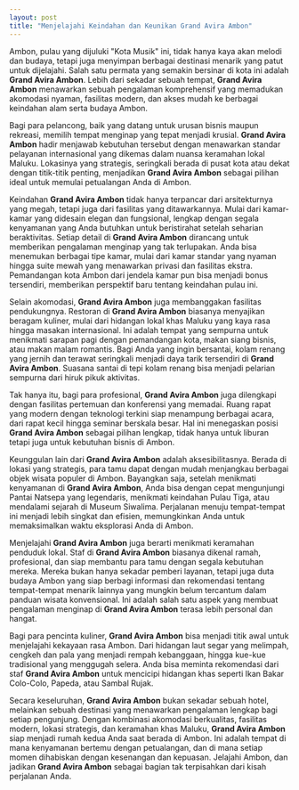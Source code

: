 ```yaml
---
layout: post
title: "Menjelajahi Keindahan dan Keunikan Grand Avira Ambon"
---
```


Ambon, pulau yang dijuluki "Kota Musik" ini, tidak hanya kaya akan melodi dan budaya, tetapi juga menyimpan berbagai destinasi menarik yang patut untuk dijelajahi. Salah satu permata yang semakin bersinar di kota ini adalah **Grand Avira Ambon**. Lebih dari sekadar sebuah tempat, **Grand Avira Ambon** menawarkan sebuah pengalaman komprehensif yang memadukan akomodasi nyaman, fasilitas modern, dan akses mudah ke berbagai keindahan alam serta budaya Ambon.

Bagi para pelancong, baik yang datang untuk urusan bisnis maupun rekreasi, memilih tempat menginap yang tepat menjadi krusial. **Grand Avira Ambon** hadir menjawab kebutuhan tersebut dengan menawarkan standar pelayanan internasional yang dikemas dalam nuansa keramahan lokal Maluku. Lokasinya yang strategis, seringkali berada di pusat kota atau dekat dengan titik-titik penting, menjadikan **Grand Avira Ambon** sebagai pilihan ideal untuk memulai petualangan Anda di Ambon.

Keindahan **Grand Avira Ambon** tidak hanya terpancar dari arsitekturnya yang megah, tetapi juga dari fasilitas yang ditawarkannya. Mulai dari kamar-kamar yang didesain elegan dan fungsional, lengkap dengan segala kenyamanan yang Anda butuhkan untuk beristirahat setelah seharian beraktivitas. Setiap detail di **Grand Avira Ambon** dirancang untuk memberikan pengalaman menginap yang tak terlupakan. Anda bisa menemukan berbagai tipe kamar, mulai dari kamar standar yang nyaman hingga suite mewah yang menawarkan privasi dan fasilitas ekstra. Pemandangan kota Ambon dari jendela kamar pun bisa menjadi bonus tersendiri, memberikan perspektif baru tentang keindahan pulau ini.

Selain akomodasi, **Grand Avira Ambon** juga membanggakan fasilitas pendukungnya. Restoran di **Grand Avira Ambon** biasanya menyajikan beragam kuliner, mulai dari hidangan lokal khas Maluku yang kaya rasa hingga masakan internasional. Ini adalah tempat yang sempurna untuk menikmati sarapan pagi dengan pemandangan kota, makan siang bisnis, atau makan malam romantis. Bagi Anda yang ingin bersantai, kolam renang yang jernih dan terawat seringkali menjadi daya tarik tersendiri di **Grand Avira Ambon**. Suasana santai di tepi kolam renang bisa menjadi pelarian sempurna dari hiruk pikuk aktivitas.

Tak hanya itu, bagi para profesional, **Grand Avira Ambon** juga dilengkapi dengan fasilitas pertemuan dan konferensi yang memadai. Ruang rapat yang modern dengan teknologi terkini siap menampung berbagai acara, dari rapat kecil hingga seminar berskala besar. Hal ini menegaskan posisi **Grand Avira Ambon** sebagai pilihan lengkap, tidak hanya untuk liburan tetapi juga untuk kebutuhan bisnis di Ambon.

Keunggulan lain dari **Grand Avira Ambon** adalah aksesibilitasnya. Berada di lokasi yang strategis, para tamu dapat dengan mudah menjangkau berbagai objek wisata populer di Ambon. Bayangkan saja, setelah menikmati kenyamanan di **Grand Avira Ambon**, Anda bisa dengan cepat mengunjungi Pantai Natsepa yang legendaris, menikmati keindahan Pulau Tiga, atau mendalami sejarah di Museum Siwalima. Perjalanan menuju tempat-tempat ini menjadi lebih singkat dan efisien, memungkinkan Anda untuk memaksimalkan waktu eksplorasi Anda di Ambon.

Menjelajahi **Grand Avira Ambon** juga berarti menikmati keramahan penduduk lokal. Staf di **Grand Avira Ambon** biasanya dikenal ramah, profesional, dan siap membantu para tamu dengan segala kebutuhan mereka. Mereka bukan hanya sekadar pemberi layanan, tetapi juga duta budaya Ambon yang siap berbagi informasi dan rekomendasi tentang tempat-tempat menarik lainnya yang mungkin belum tercantum dalam panduan wisata konvensional. Ini adalah salah satu aspek yang membuat pengalaman menginap di **Grand Avira Ambon** terasa lebih personal dan hangat.

Bagi para pencinta kuliner, **Grand Avira Ambon** bisa menjadi titik awal untuk menjelajahi kekayaan rasa Ambon. Dari hidangan laut segar yang melimpah, cengkeh dan pala yang menjadi rempah kebanggaan, hingga kue-kue tradisional yang menggugah selera. Anda bisa meminta rekomendasi dari staf **Grand Avira Ambon** untuk mencicipi hidangan khas seperti Ikan Bakar Colo-Colo, Papeda, atau Sambal Rujak.

Secara keseluruhan, **Grand Avira Ambon** bukan sekadar sebuah hotel, melainkan sebuah destinasi yang menawarkan pengalaman lengkap bagi setiap pengunjung. Dengan kombinasi akomodasi berkualitas, fasilitas modern, lokasi strategis, dan keramahan khas Maluku, **Grand Avira Ambon** siap menjadi rumah kedua Anda saat berada di Ambon. Ini adalah tempat di mana kenyamanan bertemu dengan petualangan, dan di mana setiap momen dihabiskan dengan kesenangan dan kepuasan. Jelajahi Ambon, dan jadikan **Grand Avira Ambon** sebagai bagian tak terpisahkan dari kisah perjalanan Anda.

